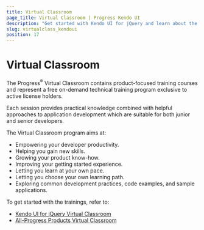 ```yaml
---
title: Virtual Classroom
page_title: Virtual Classroom | Progress Kendo UI
description: "Get started with Kendo UI for jQuery and learn about the Virtual Classroom free on-demand technical training program exclusive to active license holders."
slug: virtualclass_kendoui
position: 17
---
```


# Virtual Classroom

The Progress<sup>®</sup> Virtual Classroom contains product-focused training courses and represent a free on-demand technical training program exclusive to active license holders.

Each session provides practical knowledge combined with helpful approaches to application development which are suitable for both junior and senior developers.

The Virtual Classroom program aims at:
* Empowering your developer productivity.
* Helping you gain new skills.
* Growing your product know-how.
* Improving your getting started experience.
* Letting you learn at your own pace.
* Letting you choose your own learning path.
* Exploring common development practices, code examples, and sample applications.

To get started with the trainings, refer to:
* [Kendo UI for jQuery Virtual Classroom](https://progress.exceedlms.com/student/path/366724-kendo-ui-jquery)
* [All-Progress Products Virtual Classroom](https://www.telerik.com/account/support/virtual-classroom)
